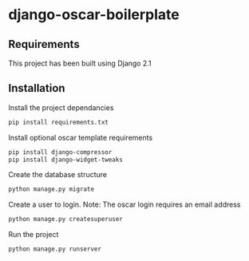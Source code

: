 # django-oscar-boilerplate

## Requirements
This project has been built using Django 2.1

## Installation

Install the project dependancies
```bash
pip install requirements.txt
```

Install optional oscar template requirements
```bash
pip install django-compressor
pip install django-widget-tweaks
```

Create the database structure
```bash
python manage.py migrate
```

Create a user to login.
Note: The oscar login requires an email address
```bash
python manage.py createsuperuser
```

Run the project
```bash
python manage.py runserver
```
